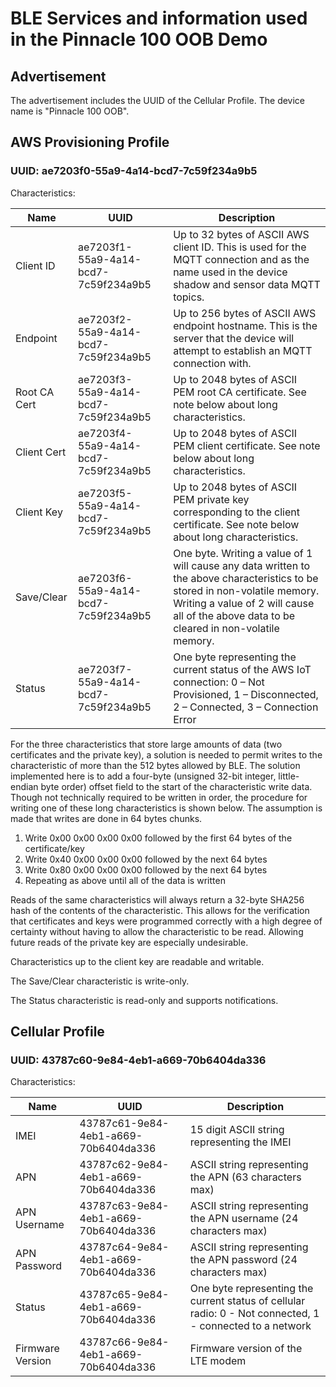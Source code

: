 # BLE Services and information used in the Pinnacle 100 OOB Demo

## Advertisement
The advertisement includes the UUID of the Cellular Profile.
The device name is "Pinnacle 100 OOB".

## AWS Provisioning Profile
### UUID: ae7203f0-55a9-4a14-bcd7-7c59f234a9b5

Characteristics:

| Name    | UUID  | Description |
| ------- | ----- | ----------  |
| Client ID | ae7203f1-55a9-4a14-bcd7-7c59f234a9b5 | Up to 32 bytes of ASCII AWS client ID. This is used for the MQTT connection and as the name used in the device shadow and sensor data MQTT topics. |
| Endpoint | ae7203f2-55a9-4a14-bcd7-7c59f234a9b5 | Up to 256 bytes of ASCII AWS endpoint hostname. This is the server that the device will attempt to establish an MQTT connection with. |
| Root CA Cert  | ae7203f3-55a9-4a14-bcd7-7c59f234a9b5  | Up to 2048 bytes of ASCII PEM root CA certificate. See note below about long characteristics. |
| Client Cert  | ae7203f4-55a9-4a14-bcd7-7c59f234a9b5  | Up to 2048 bytes of ASCII PEM client certificate. See note below about long characteristics. |
| Client Key  | ae7203f5-55a9-4a14-bcd7-7c59f234a9b5  | Up to 2048 bytes of ASCII PEM private key corresponding to the client certificate. See note below about long characteristics. |
| Save/Clear  | ae7203f6-55a9-4a14-bcd7-7c59f234a9b5  | One byte. Writing a value of 1 will cause any data written to the above characteristics to be stored in non-volatile memory. Writing a value of 2 will cause all of the above data to be cleared in non-volatile memory. |
| Status  | ae7203f7-55a9-4a14-bcd7-7c59f234a9b5  | One byte representing the current status of the AWS IoT connection: 0 – Not Provisioned, 1 – Disconnected, 2 – Connected, 3 – Connection Error |

For the three characteristics that store large amounts of data (two certificates and the private key), a solution is needed to permit writes to the characteristic of more than the 512 bytes allowed by BLE. The solution implemented here is to add a four-byte (unsigned 32-bit integer, little-endian byte order) offset field to the start of the characteristic write data. 
Though not technically required to be written in order, the procedure for writing one of these long characteristics is shown below. The assumption is made that writes are done in 64 bytes chunks.

1. Write 0x00 0x00 0x00 0x00 followed by the first 64 bytes of the certificate/key
2. Write 0x40 0x00 0x00 0x00 followed by the next 64 bytes
3. Write 0x80 0x00 0x00 0x00 followed by the next 64 bytes
4. Repeating as above until all of the data is written

Reads of the same characteristics will always return a 32-byte SHA256 hash of the contents of the characteristic. This allows for the verification that certificates and keys were programmed correctly with a high degree of certainty without having to allow the characteristic to be read. Allowing future reads of the private key are especially undesirable.

Characteristics up to the client key are readable and writable.

The Save/Clear characteristic is write-only.

The Status characteristic is read-only and supports notifications.

## Cellular Profile
### UUID: 43787c60-9e84-4eb1-a669-70b6404da336

Characteristics:

| Name    | UUID  | Description |
| ------- | ----- | ----------- |
| IMEI | 43787c61-9e84-4eb1-a669-70b6404da336 | 15 digit ASCII string representing the IMEI |
| APN | 43787c62-9e84-4eb1-a669-70b6404da336 | ASCII string representing the APN (63 characters max) |
| APN Username | 43787c63-9e84-4eb1-a669-70b6404da336 | ASCII string representing the APN username (24 characters max) |
| APN Password | 43787c64-9e84-4eb1-a669-70b6404da336 | ASCII string representing the APN password (24 characters max) |
| Status | 43787c65-9e84-4eb1-a669-70b6404da336 | One byte representing the current status of cellular radio: 0 - Not connected, 1 - connected to a network |
| Firmware Version | 43787c66-9e84-4eb1-a669-70b6404da336 | Firmware version of the LTE modem |